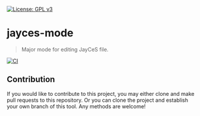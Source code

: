 [![License: GPL v3](https://img.shields.io/badge/License-GPL%20v3-blue.svg)](https://www.gnu.org/licenses/gpl-3.0)

# jayces-mode
> Major mode for editing JayCeS file.

[![CI](https://github.com/jcs-elpa/jayces-mode/actions/workflows/test.yml/badge.svg)](https://github.com/jcs-elpa/jayces-mode/actions/workflows/test.yml)

## Contribution

If you would like to contribute to this project, you may either
clone and make pull requests to this repository. Or you can
clone the project and establish your own branch of this tool.
Any methods are welcome!

